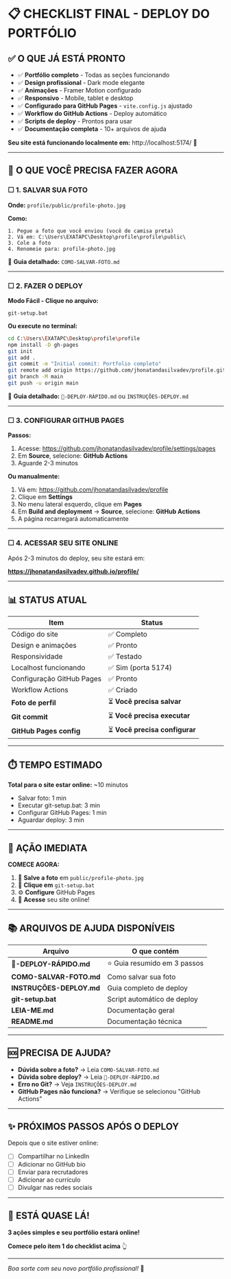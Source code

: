 # 📋 CHECKLIST FINAL - DEPLOY DO PORTFÓLIO

## ✅ O QUE JÁ ESTÁ PRONTO

- ✅ **Portfólio completo** - Todas as seções funcionando
- ✅ **Design profissional** - Dark mode elegante
- ✅ **Animações** - Framer Motion configurado
- ✅ **Responsivo** - Mobile, tablet e desktop
- ✅ **Configurado para GitHub Pages** - `vite.config.js` ajustado
- ✅ **Workflow do GitHub Actions** - Deploy automático
- ✅ **Scripts de deploy** - Prontos para usar
- ✅ **Documentação completa** - 10+ arquivos de ajuda

**Seu site está funcionando localmente em:**
http://localhost:5174/ 🎉

---

## 🎯 O QUE VOCÊ PRECISA FAZER AGORA

### ☐ 1. SALVAR SUA FOTO

**Onde:** `profile/public/profile-photo.jpg`

**Como:**
```
1. Pegue a foto que você enviou (você de camisa preta)
2. Vá em: C:\Users\EXATAPC\Desktop\profile\profile\public\
3. Cole a foto
4. Renomeie para: profile-photo.jpg
```

📖 **Guia detalhado:** `COMO-SALVAR-FOTO.md`

---

### ☐ 2. FAZER O DEPLOY

**Modo Fácil - Clique no arquivo:**
```
git-setup.bat
```

**Ou execute no terminal:**
```bash
cd C:\Users\EXATAPC\Desktop\profile\profile
npm install -D gh-pages
git init
git add .
git commit -m "Initial commit: Portfolio completo"
git remote add origin https://github.com/jhonatandasilvadev/profile.git
git branch -M main
git push -u origin main
```

📖 **Guia detalhado:** `🚀-DEPLOY-RÁPIDO.md` ou `INSTRUÇÕES-DEPLOY.md`

---

### ☐ 3. CONFIGURAR GITHUB PAGES

**Passos:**
1. Acesse: https://github.com/jhonatandasilvadev/profile/settings/pages
2. Em **Source**, selecione: **GitHub Actions**
3. Aguarde 2-3 minutos

**Ou manualmente:**
1. Vá em: https://github.com/jhonatandasilvadev/profile
2. Clique em **Settings**
3. No menu lateral esquerdo, clique em **Pages**
4. Em **Build and deployment** → **Source**, selecione: **GitHub Actions**
5. A página recarregará automaticamente

---

### ☐ 4. ACESSAR SEU SITE ONLINE

Após 2-3 minutos do deploy, seu site estará em:

**https://jhonatandasilvadev.github.io/profile/**

---

## 📊 STATUS ATUAL

| Item | Status |
|------|--------|
| Código do site | ✅ Completo |
| Design e animações | ✅ Pronto |
| Responsividade | ✅ Testado |
| Localhost funcionando | ✅ Sim (porta 5174) |
| Configuração GitHub Pages | ✅ Pronto |
| Workflow Actions | ✅ Criado |
| **Foto de perfil** | ⏳ **Você precisa salvar** |
| **Git commit** | ⏳ **Você precisa executar** |
| **GitHub Pages config** | ⏳ **Você precisa configurar** |

---

## ⏱️ TEMPO ESTIMADO

**Total para o site estar online:** ~10 minutos

- Salvar foto: 1 min
- Executar git-setup.bat: 3 min
- Configurar GitHub Pages: 1 min
- Aguardar deploy: 3 min

---

## 🎯 AÇÃO IMEDIATA

**COMECE AGORA:**

1. 📸 **Salve a foto** em `public/profile-photo.jpg`
2. 🤖 **Clique em** `git-setup.bat`
3. ⚙️ **Configure** GitHub Pages
4. 🎉 **Acesse** seu site online!

---

## 📚 ARQUIVOS DE AJUDA DISPONÍVEIS

| Arquivo | O que contém |
|---------|--------------|
| **🚀-DEPLOY-RÁPIDO.md** | ⭐ Guia resumido em 3 passos |
| **COMO-SALVAR-FOTO.md** | Como salvar sua foto |
| **INSTRUÇÕES-DEPLOY.md** | Guia completo de deploy |
| **git-setup.bat** | Script automático de deploy |
| **LEIA-ME.md** | Documentação geral |
| **README.md** | Documentação técnica |

---

## 🆘 PRECISA DE AJUDA?

- **Dúvida sobre a foto?** → Leia `COMO-SALVAR-FOTO.md`
- **Dúvida sobre deploy?** → Leia `🚀-DEPLOY-RÁPIDO.md`
- **Erro no Git?** → Veja `INSTRUÇÕES-DEPLOY.md`
- **GitHub Pages não funciona?** → Verifique se selecionou "GitHub Actions"

---

## ✨ PRÓXIMOS PASSOS APÓS O DEPLOY

Depois que o site estiver online:

- [ ] Compartilhar no LinkedIn
- [ ] Adicionar no GitHub bio
- [ ] Enviar para recrutadores
- [ ] Adicionar ao currículo
- [ ] Divulgar nas redes sociais

---

## 🎊 ESTÁ QUASE LÁ!

**3 ações simples e seu portfólio estará online!**

**Comece pelo item 1 do checklist acima** 👆

---

*Boa sorte com seu novo portfólio profissional!* 💜



